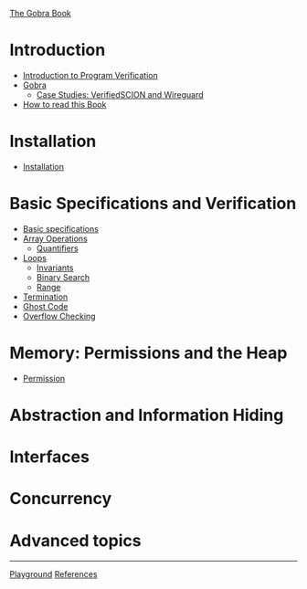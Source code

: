 [The Gobra Book](./front-matter.md)
# Introduction
- [Introduction to Program Verification](./intro.md)
- [Gobra](./gobra.md)
    - [Case Studies: VerifiedSCION and Wireguard]()
- [How to read this Book](./howto.md)

# Installation 
- [Installation](./install.md)

# Basic Specifications and Verification
- [Basic specifications](./basic-specs.md)
- [Array Operations](./basic-array.md)
  - [Quantifiers]()
- [Loops](./loops.md)
  - [Invariants](./loops-invariant.md)
  - [Binary Search](./loops-binarysearch.md)
  - [Range](./loops-range.md)
- [Termination](./termination.md)
- [Ghost Code](./basic-ghost.md)
- [Overflow Checking](./overflow.md)

# Memory: Permissions and the Heap
- [Permission](./permission.md)
# Abstraction and Information Hiding

# Interfaces

# Concurrency

# Advanced topics

---
[Playground](./playground.md)
[References](./references.md)
